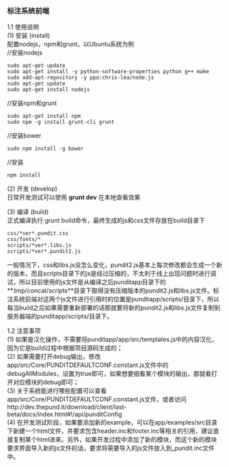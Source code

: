 ### 标注系统前端

1.1 使用说明  
(1) 安装 (install)  
配置nodejs，npm和grunt，以Ubuntu系统为例  
//安装nodejs  
```
sudo apt-get update
sudo apt-get install -y python-software-properties python g++ make
sudo add-apt-repository -y ppa:chris-lea/node.js
sudo apt-get update
sudo apt-get install nodejs
```

//安装npm和grunt  
```
sudo apt-get install npm
sudo npm -g install grunt-cli grunt
```

//安装bower  
```
sudo npm install -g bower
```

//安装  
```
npm install
```

(2) 开发 (develop)  
日常开发测试可以使用 **grunt dev** 在本地查看效果  

(3) 编译 (build)  
正式编译执行 grunt build命令，最终生成的js和css文件存放在build目录下  

```
css/*ver*.pundit.css
css/fonts/*
scripts/*ver*.libs.js
scripts/*ver*.pundit2.js
```

一般情况下，css和libs.js没怎么变化，pundit2.js基本上每次修改都会生成一个新的版本，而且scripts目录下的js是经过压缩的，不太利于线上出现问题时进行调试，所以目前使用的js文件是从编译之后punditapp目录下的**.tmp/concat/scripts**目录下取得没有压缩版本的pundit2.js和libs.js文件。标注系统前端对这两个js文件进行引用时的位置是punditapp/scripts/目录下，所以每当build之后如果需要重新部署的话那就要将新的pundit2.js和libs.js文件复制到服务器端的punditapp/scripts/目录下。

1.2 注意事项  
(1) 如果是汉化操作，不需要将punditapp/app/src/templates.js中的内容汉化，因为它是build过程中根据项目源码生成的；  
(2) 如果需要打开debug输出，修改 app/src/Core/PUNDITDEFAULTCONF.constant.js文件中的debugAllModules，设置为true即可，如果想要细看某个模块的输出，那就看打开对应模块的debug即可；  
(3) 关于系统能进行哪些配置可以查看app/src/Core/PUNDITDEFAULTCONF.constant.js文件，或者访问http://dev.thepund.it/download/client/last-beta/docs/index.html#!/api/punditConfig   
(4) 在开发测试阶段，如果要添加新的example，可以在app/examples/src目录下新建一个html文件，并要求包含header.inc和footer.inc等相关的引用，建议直接复制某个html进来。另外，如果开发过程中添加了新的模块，而这个新的模块要求界面导入新的js文件的话，要求将需要导入的js文件放入到_pundit.inc文件中。  
